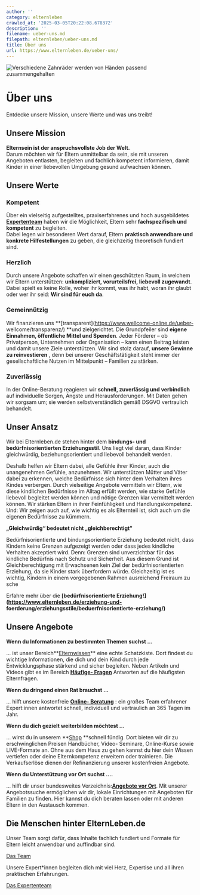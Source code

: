 ```yaml
---
author: ''
category: elternleben
crawled_at: '2025-03-05T20:22:08.678372'
description: ''
filename: ueber-uns.md
filepath: elternleben/ueber-uns.md
title: Über uns
url: https://www.elternleben.de/ueber-uns/
---
```


![Verschiedene Zahnräder werden von Händen passend
zusammengehalten](/fileadmin/_processed_/2/3/csm_Headerbild_ueber_uns_bcbbdc6c2c.jpg)

#  Über uns

Entdecke unsere Mission, unsere Werte und was uns treibt!

##  Unsere Mission



**Elternsein ist der anspruchsvollste Job der Welt.**  
Darum möchten wir für Eltern unmittelbar da sein, sie mit unseren Angeboten
entlasten, begleiten und fachlich kompetent informieren, damit Kinder in einer
liebevollen Umgebung gesund aufwachsen können.

##  Unsere Werte

###  Kompetent

Über ein vielseitig aufgestelltes, praxiserfahrenes und hoch ausgebildetes
**[Expertenteam](https://www.elternleben.de/ueber-uns/experten/)** haben wir
die Möglichkeit, Eltern sehr **fachspezifisch und kompetent** zu begleiten.  
Dabei legen wir besonderen Wert darauf, Eltern **praktisch anwendbare und
konkrete Hilfestellungen** zu geben, die gleichzeitig theoretisch fundiert
sind.

###  Herzlich

Durch unsere Angebote schaffen wir einen geschützten Raum, in welchem wir
Eltern unterstützen: **unkompliziert, vorurteilsfrei, liebevoll zugewandt**.
Dabei spielt es keine Rolle, woher ihr kommt, was ihr habt, woran ihr glaubt
oder wer ihr seid: **Wir sind für euch da**.

###  Gemeinnützig

Wir finanzieren uns **[transparent](https://www.wellcome-online.de/ueber-
wellcome/transparenz/) **und zielgerichtet. Die Grundpfeiler sind **eigene
Einnahmen, öffentliche Mittel und Spenden**. Jeder Förderer – ob Privatperson,
Unternehmen oder Organisation – kann einen Beitrag leisten und damit unsere
Ziele unterstützen. Wir sind stolz darauf, **unsere Gewinne zu reinvestieren**
, denn bei unserer Geschäftstätigkeit steht immer der gesellschaftliche Nutzen
im Mittelpunkt – Familien zu stärken.

###  Zuverlässig

In der Online-Beratung reagieren wir **schnell, zuverlässig und verbindlich**
auf individuelle Sorgen, Ängste und Herausforderungen. Mit Daten gehen wir
sorgsam um; sie werden selbstverständlich gemäß DSGVO vertraulich behandelt.

##  Unser Ansatz

Wir bei Elternleben.de stehen hinter dem **bindungs- und bedürfnisorientierten
Erziehungsstil**. Uns liegt viel daran, dass Kinder gleichwürdig,
beziehungsorientiert und liebevoll behandelt werden.

Deshalb helfen wir Eltern dabei, alle Gefühle ihrer Kinder, auch die
unangenehmen Gefühle, anzunehmen. Wir unterstützen Mütter und Väter dabei zu
erkennen, welche Bedürfnisse sich hinter dem Verhalten ihres Kindes verbergen.
Durch vielseitige Angebote vermitteln wir Eltern, wie diese kindlichen
Bedürfnisse im Alltag erfüllt werden, wie starke Gefühle liebevoll begleitet
werden können und nötige Grenzen klar vermittelt werden können. Wir stärken
Eltern in ihrer Feinfühligkeit und Handlungskompetenz. Und: Wir zeigen auch
auf, wie wichtig es als Elternteil ist, sich auch um die eigenen Bedürfnisse
zu kümmern.

**„Gleichwürdig“ bedeutet nicht „gleichberechtigt“**

Bedürfnisorientierte und bindungsorientierte Erziehung bedeutet nicht, dass
Kindern keine Grenzen aufgezeigt werden oder dass jedes kindliche Verhalten
akzeptiert wird. Denn: Grenzen sind unverzichtbar für das kindliche Bedürfnis
nach Schutz und Sicherheit. Aus diesem Grund ist Gleichberechtigung mit
Erwachsenen kein Ziel der bedürfnisorientierten Erziehung, da sie Kinder stark
überfordern würde. Gleichzeitig ist es wichtig, Kindern in einem vorgegebenen
Rahmen ausreichend Freiraum zu sche

Erfahre mehr über die **[bedürfnisorientierte
Erziehung!](https://www.elternleben.de/erziehung-und-
foerderung/erziehungsstile/beduerfnisorientierte-erziehung/)**

##  Unsere Angebote



**Wenn du Informationen zu bestimmten Themen suchst ...**

... ist unser
Bereich**[Elternwissen](https://www.elternleben.de/elternwissen/)** eine echte
Schatzkiste. Dort findest du wichtige Informationen, die dich und dein Kind
durch jede Entwicklungsphase stärkend und sicher begleiten. Neben Artikeln und
Videos gibt es im Bereich **[Häufige-
Fragen](https://www.elternleben.de/haeufige-fragen/)** Antworten auf die
häufigsten Elternfragen.



**Wenn du dringend einen Rat brauchst ...**

... hilft unsere kostenfreie **[Online-
Beratung](https://www.elternleben.de/online-beratung-formate/)** : ein großes
Team erfahrener Expert:innen antwortet schnell, individuell und vertraulich an
365 Tagen im Jahr.



**Wenn du dich gezielt weiterbilden möchtest ...**

... wirst du in unserem **[Shop](https://www.elternleben.de/shop/) **schnell
fündig. Dort bieten wir dir zu erschwinglichen Preisen Handbücher, Video-
Seminare, Online-Kurse sowie LIVE-Formate an. Ohne aus dem Haus zu gehen
kannst du hier dein Wissen vertiefen oder deine Elternkompetenz erweitern oder
trainieren. Die Verkaufserlöse dienen der Refinanzierung unserer kostenfreien
Angebote.



**Wenn du Unterstützung vor Ort suchst ....**

... hilft dir unser bundesweites Verzeichnis:**[Angebote vor
Ort](https://www.elternleben.de/angebote-vor-ort/)**. Mit unserer
Angebotssuche ermöglichen wir dir, lokale Einrichtungen mit Angeboten für
Familien zu finden. Hier kannst du dich beraten lassen oder mit anderen Eltern
in den Austausch kommen.

##  Die Menschen hinter ElternLeben.de

Unser Team sorgt dafür, dass Inhalte fachlich fundiert und Formate für Eltern
leicht anwendbar und auffindbar sind.

[Das Team](https://www.elternleben.de/ueber-uns/team/)

Unsere Expert*innen begleiten dich mit viel Herz, Expertise und all ihren
praktischen Erfahrungen.

[Das Expertenteam](https://www.elternleben.de/ueber-uns/experten/)

